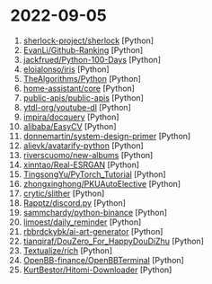# 2022-09-05

1. [sherlock-project/sherlock](https://github.com/sherlock-project/sherlock "🔎 Hunt down social media accounts by username across social networks") [Python]
2. [EvanLi/Github-Ranking](https://github.com/EvanLi/Github-Ranking "⭐Github Ranking⭐ Github stars and forks ranking list. Github Top100 stars list of different languages. Automatically update daily. | Github仓库排名，每日自动更新") [Python]
3. [jackfrued/Python-100-Days](https://github.com/jackfrued/Python-100-Days "Python - 100天从新手到大师") [Python]
4. [eloialonso/iris](https://github.com/eloialonso/iris "Transformers are Sample Efficient World Models") [Python]
5. [TheAlgorithms/Python](https://github.com/TheAlgorithms/Python "All Algorithms implemented in Python") [Python]
6. [home-assistant/core](https://github.com/home-assistant/core "🏡 Open source home automation that puts local control and privacy first.") [Python]
7. [public-apis/public-apis](https://github.com/public-apis/public-apis "A collective list of free APIs") [Python]
8. [ytdl-org/youtube-dl](https://github.com/ytdl-org/youtube-dl "Command-line program to download videos from YouTube.com and other video sites") [Python]
9. [impira/docquery](https://github.com/impira/docquery "An easy way to extract information from documents") [Python]
10. [alibaba/EasyCV](https://github.com/alibaba/EasyCV "An all-in-one toolkit for computer vision") [Python]
11. [donnemartin/system-design-primer](https://github.com/donnemartin/system-design-primer "Learn how to design large-scale systems. Prep for the system design interview. Includes Anki flashcards.") [Python]
12. [alievk/avatarify-python](https://github.com/alievk/avatarify-python "Avatars for Zoom, Skype and other video-conferencing apps.") [Python]
13. [riverscuomo/new-albums](https://github.com/riverscuomo/new-albums "This project is for me to experiment with open-source collaboration. So please feel free to chime in and participate. If you like, you can join the 'coder' channel on my discord server. https://discord.gg/mr-rivers-neighborhood . I've been learning programming since 2015 but I've been mostly working on my own. So my github/collaboration skills a…") [Python]
14. [xinntao/Real-ESRGAN](https://github.com/xinntao/Real-ESRGAN "Real-ESRGAN aims at developing Practical Algorithms for General Image/Video Restoration.") [Python]
15. [TingsongYu/PyTorch_Tutorial](https://github.com/TingsongYu/PyTorch_Tutorial "《Pytorch模型训练实用教程》中配套代码") [Python]
16. [zhongxinghong/PKUAutoElective](https://github.com/zhongxinghong/PKUAutoElective "北大选课网补退选阶段自动选课小工具") [Python]
17. [crytic/slither](https://github.com/crytic/slither "Static Analyzer for Solidity") [Python]
18. [Rapptz/discord.py](https://github.com/Rapptz/discord.py "An API wrapper for Discord written in Python.") [Python]
19. [sammchardy/python-binance](https://github.com/sammchardy/python-binance "Binance Exchange API python implementation for automated trading") [Python]
20. [limoest/daily_reminder](https://github.com/limoest/daily_reminder "微信公众号全自动每日推送（先看README.md里的内容）") [Python]
21. [rbbrdckybk/ai-art-generator](https://github.com/rbbrdckybk/ai-art-generator "For automating the creation of large batches of AI-generated artwork locally.") [Python]
22. [tianqiraf/DouZero_For_HappyDouDiZhu](https://github.com/tianqiraf/DouZero_For_HappyDouDiZhu "基于DouZero定制AI实战欢乐斗地主") [Python]
23. [Textualize/rich](https://github.com/Textualize/rich "Rich is a Python library for rich text and beautiful formatting in the terminal.") [Python]
24. [OpenBB-finance/OpenBBTerminal](https://github.com/OpenBB-finance/OpenBBTerminal "Investment Research for Everyone, Anywhere.") [Python]
25. [KurtBestor/Hitomi-Downloader](https://github.com/KurtBestor/Hitomi-Downloader "🍰 Desktop utility to download images/videos/music/text from various websites, and more.") [Python]
